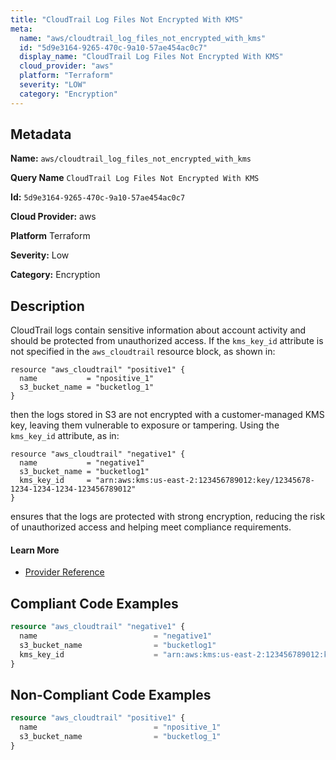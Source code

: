 ```yaml
---
title: "CloudTrail Log Files Not Encrypted With KMS"
meta:
  name: "aws/cloudtrail_log_files_not_encrypted_with_kms"
  id: "5d9e3164-9265-470c-9a10-57ae454ac0c7"
  display_name: "CloudTrail Log Files Not Encrypted With KMS"
  cloud_provider: "aws"
  platform: "Terraform"
  severity: "LOW"
  category: "Encryption"
---
```

## Metadata

**Name:** `aws/cloudtrail_log_files_not_encrypted_with_kms`

**Query Name** `CloudTrail Log Files Not Encrypted With KMS`

**Id:** `5d9e3164-9265-470c-9a10-57ae454ac0c7`

**Cloud Provider:** aws

**Platform** Terraform

**Severity:** Low

**Category:** Encryption

## Description
CloudTrail logs contain sensitive information about account activity and should be protected from unauthorized access. If the `kms_key_id` attribute is not specified in the `aws_cloudtrail` resource block, as shown in:

```
resource "aws_cloudtrail" "positive1" {
  name           = "npositive_1"
  s3_bucket_name = "bucketlog_1"
}
```

then the logs stored in S3 are not encrypted with a customer-managed KMS key, leaving them vulnerable to exposure or tampering. Using the `kms_key_id` attribute, as in:

```
resource "aws_cloudtrail" "negative1" {
  name           = "negative1"
  s3_bucket_name = "bucketlog1"
  kms_key_id     = "arn:aws:kms:us-east-2:123456789012:key/12345678-1234-1234-1234-123456789012"
}
```

ensures that the logs are protected with strong encryption, reducing the risk of unauthorized access and helping meet compliance requirements.

#### Learn More

 - [Provider Reference](https://registry.terraform.io/providers/hashicorp/aws/latest/docs/resources/cloudtrail#kms_key_id)


## Compliant Code Examples
```terraform
resource "aws_cloudtrail" "negative1" {
  name                          = "negative1"
  s3_bucket_name                = "bucketlog1"
  kms_key_id                    = "arn:aws:kms:us-east-2:123456789012:key/12345678-1234-1234-1234-123456789012"
}

```
## Non-Compliant Code Examples
```terraform
resource "aws_cloudtrail" "positive1" {
  name                          = "npositive_1"
  s3_bucket_name                = "bucketlog_1"
}

```